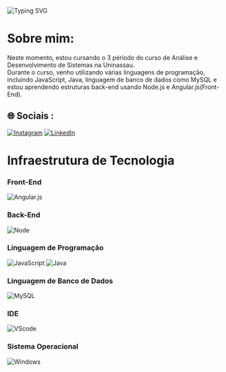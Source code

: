 ![Typing SVG](https://readme-typing-svg.demolab.com?font=Sometype+Mono&weight=600&size=30&duration=4000&pause=1000&color=0000FF&random=true&width=435&lines=Hey%2C+I'm+Mateus+Lins)

##

# Sobre mim:
Neste momento, estou cursando o 3 périodo do curso de Análise e Desenvolvimento de Sistemas na Uninassau.<br> Durante o curso, venho utilizando várias linguagens de programação, incluindo JavaScript, Java, linguagem de banco de dados como MySQL e estou aprendendo estruturas back-end usando Node.js e Angular.js(Front-End).


## 🌐 Sociais :
[![Instagram](https://img.shields.io/badge/Instagram-%23E4405F.svg?logo=Instagram&logoColor=white)](https://www.instagram.com/lyvedoficial/)
[![LinkedIn](https://img.shields.io/badge/LinkedIn-%230077B5.svg?logo=linkedin&logoColor=white)](https://www.linkedin.com/in/mateus-lins-chagas-954540344/) 

# Infraestrutura de Tecnologia

### Front-End
![Angular.js](https://img.shields.io/badge/angular.js-%23E23237.svg?style=for-the-badge&logo=angular&logoColor=white)

### Back-End
![Node](https://img.shields.io/badge/Node.js-43853D?logo=node.js&logoColor=white&style=for-the-badge)

### Linguagem de Programação
![JavaScript](https://img.shields.io/badge/JavaScript-F7DF1E?logo=javascript&logoColor=black&style=for-the-badge)
![Java](https://img.shields.io/badge/Java-ED8B00?logo=java&logoColor=white&style=for-the-badge)

### Linguagem de Banco de Dados
![MySQL](https://img.shields.io/badge/MySQL-20232A?logo=mysql&logoColor=white&style=for-the-badge)

### IDE
![VScode](https://img.shields.io/badge/VS_Code-007ACC?logo=visual-studio-code&logoColor=white&style=for-the-badge)

### Sistema Operacional
![Windows](https://img.shields.io/badge/Windows-017AD7?logo=windows&logoColor=white&style=for-the-badge)



